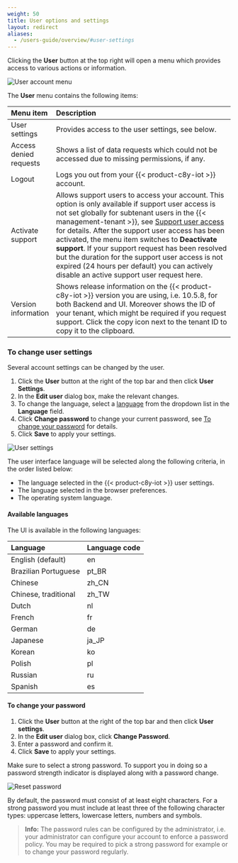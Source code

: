 ```yaml
---
weight: 50
title: User options and settings
layout: redirect
aliases:
  - /users-guide/overview/#user-settings
---
```


Clicking the **User** button at the top right will open a menu which provides access to various actions or information.

<img src="/images/users-guide/getting-started/getting-started-user-account-menu.png" alt="User account menu"  style="max-width: 60%">

The **User** menu contains the following items:

<table>
<colgroup>
<col width = "20%">
<col width = "80%">
</colgroup>
<thead>
<tr>
<th style="text-align:left">Menu item</th>
<th style="text-align:left">Description</th>
</tr>
</thead>
<tbody>
<tr>
<td style="text-align:left">User settings</td>
<td style="text-align:left">Provides access to the user settings, see below. </td>
</tr>
<tr>
<td style="text-align:left">Access denied requests</td>
<td style="text-align:left">Shows a list of data requests which could not be accessed due to missing permissions, if any. </td>
</tr>
<tr>
<td style="text-align:left">Logout</td>
<td style="text-align:left">Logs you out from your {{< product-c8y-iot >}} account. </td>
</tr>
<tr>
<td style="text-align:left">Activate support</td>
<td style="text-align:left">Allows support users to access your account. This option is only available if support user access is not set globally for subtenant users in the {{< management-tenant >}}, see <a href="/users-guide/enterprise-edition/#support-user-access" class="no-ajaxy">Support user access</a> for details. After the support user access has been activated, the menu item switches to <strong>Deactivate support</strong>. If your support request has been resolved but the duration for the support user access is not expired (24 hours per default) you can actively disable an active support user request here.</td>
</tr>
<tr>
<td style="text-align:left">Version information</td>
<td style="text-align:left">Shows release information on the {{< product-c8y-iot >}} version you are using, i.e. 10.5.8, for both Backend and UI. Moreover shows the ID of your tenant, which might be required if you request support. Click the copy icon next to the tenant ID to copy it to the clipboard.</td>
</tr>
</tbody>
</table>

<a name="user-settings"></a>
### To change user settings

Several account settings can be changed by the user.

1. Click the **User** button at the right of the top bar and then click **User Settings**.  
2. In the **Edit user** dialog box, make the relevant changes.
3. To change the language, select a [language](#languages) from the dropdown list in the  **Language** field.
4. Click **Change password** to change your current password, see [To change your password](#change-password) for details.
5. Click **Save** to apply your settings.

<img src="/images/users-guide/getting-started/getting-started-user-settings.png" alt="User settings"  style="max-width: 100%">

The user interface language will be selected along the following criteria, in the order listed below:

*  The language selected in the {{< product-c8y-iot >}} user settings.
*  The language selected in the browser preferences.
* 	The operating system language.

<a name="languages"></a>
#### Available languages

The UI is available in the following languages:

|Language|Language code|
|:---|:---|
|English (default)|en|
|Brazilian Portuguese|pt_BR|
|Chinese|zh_CN|
|Chinese, traditional|zh_TW|
|Dutch|nl|
|French|fr|
|German|de|
|Japanese|ja_JP|
|Korean|ko|
|Polish|pl|
|Russian|ru|
|Spanish|es|


<a name="change-password"></a>
#### To change your password

1. Click the **User** button at the right of the top bar and then click **User settings**.
2. In the **Edit user** dialog box, click **Change Password**.
3. Enter a password and confirm it.
4. Click **Save** to apply your settings.

Make sure to select a strong password. To support you in doing so a password strength indicator is displayed along with a password change.

<img src="/images/users-guide/getting-started/getting-started-password-strength.png" alt="Reset password" style="max-width: 100%">

By default, the password must consist of at least eight characters. For a strong password you must include at least three of the following character types: uppercase letters, lowercase letters, numbers and symbols.

> **Info:** The password rules can be configured by the administrator, i.e. your administrator can configure your account to enforce a password policy. You may be required to pick a strong password for example or to change your password regularly.
